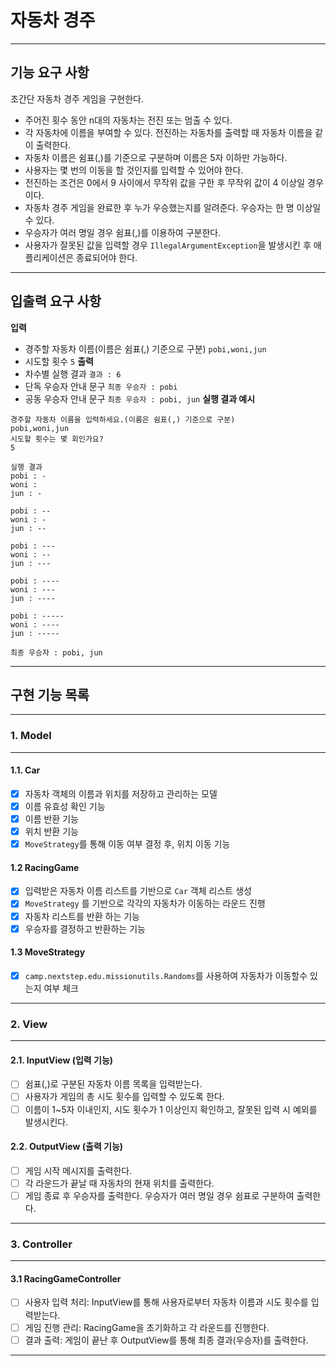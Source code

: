 # 자동차 경주

---
## 기능 요구 사항

초간단 자동차 경주 게임을 구현한다.

- 주어진 횟수 동안 n대의 자동차는 전진 또는 멈출 수 있다.
- 각 자동차에 이름을 부여할 수 있다. 전진하는 자동차를 출력할 때 자동차 이름을 같이 출력한다.
- 자동차 이름은 쉼표(,)를 기준으로 구분하며 이름은 5자 이하만 가능하다.
- 사용자는 몇 번의 이동을 할 것인지를 입력할 수 있어야 한다.
- 전진하는 조건은 0에서 9 사이에서 무작위 값을 구한 후 무작위 값이 4 이상일 경우이다.
- 자동차 경주 게임을 완료한 후 누가 우승했는지를 알려준다. 우승자는 한 명 이상일 수 있다.
- 우승자가 여러 명일 경우 쉼표(,)를 이용하여 구분한다.
- 사용자가 잘못된 값을 입력할 경우 `IllegalArgumentException`을 발생시킨 후 애플리케이션은 종료되어야 한다.

---
## 입출력 요구 사항

**입력**
- 경주할 자동차 이름(이름은 쉼표(,) 기준으로 구분)
```pobi,woni,jun```
- 시도할 횟수
```5```
**출력**
- 차수별 실행 결과
```결과 : 6```
- 단독 우승자 안내 문구
```최종 우승자 : pobi```
- 공동 우승자 안내 문구 
```최종 우승자 : pobi, jun```
  **실행 결과 예시**
```
경주할 자동차 이름을 입력하세요.(이름은 쉼표(,) 기준으로 구분)
pobi,woni,jun
시도할 횟수는 몇 회인가요?
5

실행 결과
pobi : -
woni : 
jun : -

pobi : --
woni : -
jun : --

pobi : ---
woni : --
jun : ---

pobi : ----
woni : ---
jun : ----

pobi : -----
woni : ----
jun : -----

최종 우승자 : pobi, jun
```

---
## 구현 기능 목록

---
### 1. **Model**

---
#### 1.1. **Car**
- [x] 자동차 객체의 이름과 위치를 저장하고 관리하는 모델
- [x] 이름 유효성 확인 기능
- [x] 이름 반환 기능
- [x] 위치 반환 기능
- [x] `MoveStrategy`를  통해 이동 여부 결정 후, 위치 이동 기능
#### 1.2  **RacingGame**
- [x] 입력받은 자동차 이름 리스트를 기반으로 `Car` 객체 리스트 생성
- [x] `MoveStrategy` 를 기반으로 각각의 자동차가 이동하는 라운드 진행
- [x] 자동차 리스트를 반환 하는 기능
- [x] 우승자를 결정하고 반환하는 기능
#### 1.3  **MoveStrategy**
- [x] `camp.nextstep.edu.missionutils.Randoms`를 사용하여 자동차가 이동할수 있는지 여부 체크
---
### 2. **View**

---
#### 2.1. **InputView (입력 기능)**
- [ ] 쉼표(,)로 구분된 자동차 이름 목록을 입력받는다.
- [ ] 사용자가 게임의 총 시도 횟수를 입력할 수 있도록 한다.
- [ ] 이름이 1~5자 이내인지, 시도 횟수가 1 이상인지 확인하고, 잘못된 입력 시 예외를 발생시킨다.
#### 2.2. **OutputView (출력 기능)**
- [ ] 게임 시작 메시지를 출력한다.
- [ ] 각 라운드가 끝날 때 자동차의 현재 위치를 출력한다.
- [ ] 게임 종료 후 우승자를 출력한다. 우승자가 여러 명일 경우 쉼표로 구분하여 출력한다.
---
### 3. **Controller**

---
#### 3.1 **RacingGameController**
- [ ] 사용자 입력 처리: InputView를 통해 사용자로부터 자동차 이름과 시도 횟수를 입력받는다.
- [ ] 게임 진행 관리: RacingGame을 초기화하고 각 라운드를 진행한다.
- [ ] 결과 출력: 게임이 끝난 후 OutputView를 통해 최종 결과(우승자)를 출력한다.
---
